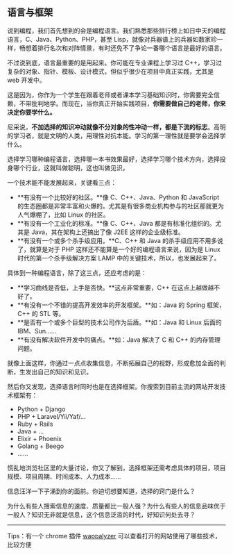 ## 语言与框架

说到编程，我们首先想到的会是编程语言。我们熟悉那些排行榜上如日中天的编程语言，C、Java、Python、PHP，甚至 Lisp，就像对兵器谱上的兵器如数家珍一样，畅想着排行名次和对阵情景，有时还免不了争论一番哪个语言是最好的语言。

不过说到底，语言最重要的是用起来。你可能在专业课程上学习过 C++，学习过复杂的对象、指针、模板、设计模式，但似乎很少在项目中真正实践，尤其是 web 开发中。

这是因为，你作为一个学生在跟着老师或者课本学习基础知识时，你需要完全信赖，不带批判地学。而现在，当你真正开始实践项目，**你需要做自己的老师，你来决定你要学什么。**

尼采说，**不加选择的知识冲动就像不分对象的性冲动一样，都是下流的标志**。高明的学习者，就是文明的人类，用理性对抗本能。学习的第一理性就是要学会选择学什么。

选择学习哪种编程语言，选择哪一本书效果最好，选择学习哪个技术方向，选择投身哪个行业，这就叫做聪明，这也叫做见识。

一个技术能不能发展起来，关键看三点：

- **有没有一个比较好的社区。**像 C、C++、Java、Python 和 JavaScript 的生态圈都是非常丰富和火爆的。尤其是有很多商业机构参与的社区那就更为人气爆棚了，比如 Linux 的社区。
- **有没有一个工业化的标准。**像 C、C++、Java 都是有标准化组织的。尤其是 Java，其在架构上还搞出了像 J2EE 这样的企业级标准。
- **有没有一个或多个杀手级应用。**C、C++ 和 Java 的杀手级应用不用多说了，就算是对于 PHP 这样还不能算是一个好的编程语言来说，因为是 Linux 时代的第一个杀手级解决方案 LAMP 中的关键技术，所以，也发展起来了。

具体到一种编程语言，除了这三点，还应考虑的是：

- **学习曲线是否低，上手是否快。**这点非常重要，C++ 在这点上越做越不好了。
- **有没有一个不错的提高开发效率的开发框架。**如：Java 的 Spring 框架，C++ 的 STL 等。
- **是否有一个或多个巨型的技术公司作为后盾。**如：Java 和 Linux 后面的 IBM、Sun……
- **有没有解决软件开发中的痛点。**如：Java 解决了 C 和 C++ 的内存管理问题。

就像上面这样，你通过一点点收集信息，不断拓展自己的视野，形成愈加全面的判断，生发出自己的知识和见识。

然后你又发现，选择语言时同时也是在选择框架。你搜索到目前主流的网站开发技术框架有：

- Python + Django
- PHP + Laravel/Yii/Yaf/...
- Ruby + Rails
- Java + ...
- Elixir + Phoenix
- Golang + Beego
- ……

慌乱地浏览社区里的大量讨论，你又了解到，选择框架还需考虑具体的项目，项目规模、项目周期、时间成本、人力成本……

信息汪洋一下子涌到你的面前。你迫切想要知道，选择的窍门是什么？

为什么有些人搜索信息的速度、质量都比一般人强？为什么有些人的信息品味优于一般人？知识无非就是信息，这个信息泛滥的时代，好知识何处去寻？



***



Tips：有一个 chrome 插件 [wappalyzer](https://wappalyzer.com/) 可以查看打开的网站使用了哪些技术，比较方便

